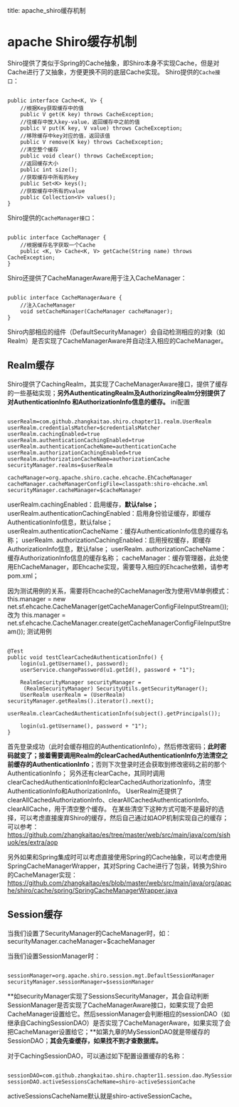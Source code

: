 title: apache_shiro缓存机制 

#  apache Shiro缓存机制 
Shiro提供了类似于Spring的Cache抽象，即Shiro本身不实现Cache，但是对Cache进行了又抽象，方便更换不同的底层Cache实现。
Shiro提供的` Cache接口 `： 
```

public interface Cache<K, V> {  
    //根据Key获取缓存中的值  
    public V get(K key) throws CacheException;  
    //往缓存中放入key-value，返回缓存中之前的值  
    public V put(K key, V value) throws CacheException;   
    //移除缓存中key对应的值，返回该值  
    public V remove(K key) throws CacheException;  
    //清空整个缓存  
    public void clear() throws CacheException;  
    //返回缓存大小  
    public int size();  
    //获取缓存中所有的key  
    public Set<K> keys();  
    //获取缓存中所有的value  
    public Collection<V> values();  
} 

``` 
  
Shiro提供的` CacheManager接口 `： 
```

public interface CacheManager {  
    //根据缓存名字获取一个Cache  
    public <K, V> Cache<K, V> getCache(String name) throws CacheException;  
} 

``` 
  
Shiro还提供了CacheManagerAware用于注入CacheManager： 
```

public interface CacheManagerAware {  
    //注入CacheManager  
    void setCacheManager(CacheManager cacheManager);  
}

```  
Shiro内部相应的组件（DefaultSecurityManager）会自动检测相应的对象（如Realm）是否实现了CacheManagerAware并自动注入相应的CacheManager。

##  Realm缓存 
Shiro提供了CachingRealm，其实现了CacheManagerAware接口，提供了缓存的一些基础实现；**另外AuthenticatingRealm及AuthorizingRealm分别提供了对AuthenticationInfo 和AuthorizationInfo信息的缓存。**
ini配置   
```

userRealm=com.github.zhangkaitao.shiro.chapter11.realm.UserRealm  
userRealm.credentialsMatcher=$credentialsMatcher  
userRealm.cachingEnabled=true  
userRealm.authenticationCachingEnabled=true  
userRealm.authenticationCacheName=authenticationCache  
userRealm.authorizationCachingEnabled=true  
userRealm.authorizationCacheName=authorizationCache  
securityManager.realms=$userRealm  
  
cacheManager=org.apache.shiro.cache.ehcache.EhCacheManager  
cacheManager.cacheManagerConfigFile=classpath:shiro-ehcache.xml  
securityManager.cacheManager=$cacheManager

```   
userRealm.cachingEnabled：启用缓存，**默认false；**
userRealm.authenticationCachingEnabled：启用身份验证缓存，即缓存AuthenticationInfo信息，默认false；
userRealm.authenticationCacheName：缓存AuthenticationInfo信息的缓存名称；
userRealm. authorizationCachingEnabled：启用授权缓存，即缓存AuthorizationInfo信息，默认false；
userRealm. authorizationCacheName：缓存AuthorizationInfo信息的缓存名称；
cacheManager：缓存管理器，此处使用EhCacheManager，即Ehcache实现，需要导入相应的Ehcache依赖，请参考pom.xml；
 
因为测试用例的关系，需要将Ehcache的CacheManager改为使用VM单例模式：
this.manager = new net.sf.ehcache.CacheManager(getCacheManagerConfigFileInputStream());
改为
this.manager = net.sf.ehcache.CacheManager.create(getCacheManagerConfigFileInputStream());
测试用例 
```

@Test  
public void testClearCachedAuthenticationInfo() {  
    login(u1.getUsername(), password);  
    userService.changePassword(u1.getId(), password + "1");  
  
    RealmSecurityManager securityManager =  
     (RealmSecurityManager) SecurityUtils.getSecurityManager();  
    UserRealm userRealm = (UserRealm) securityManager.getRealms().iterator().next();  
    userRealm.clearCachedAuthenticationInfo(subject().getPrincipals());  
  
    login(u1.getUsername(), password + "1");  
} 

```  
首先登录成功（此时会缓存相应的AuthenticationInfo），然后修改密码；**此时密码就变了；接着需要调用Realm的clearCachedAuthenticationInfo方法清空之前缓存的AuthenticationInfo**；否则下次登录时还会获取到修改密码之前的那个AuthenticationInfo；
另外还有clearCache，其同时调用clearCachedAuthenticationInfo和clearCachedAuthorizationInfo，清空AuthenticationInfo和AuthorizationInfo。
UserRealm还提供了clearAllCachedAuthorizationInfo、clearAllCachedAuthenticationInfo、clearAllCache，用于清空整个缓存。
在某些清空下这种方式可能不是最好的选择，可以考虑直接废弃Shiro的缓存，然后自己通过如AOP机制实现自己的缓存；可以参考：
https://github.com/zhangkaitao/es/tree/master/web/src/main/java/com/sishuok/es/extra/aop
 
另外如果和Spring集成时可以考虑直接使用Spring的Cache抽象，可以考虑使用SpringCacheManagerWrapper，其对Spring Cache进行了包装，转换为Shiro的CacheManager实现：
https://github.com/zhangkaitao/es/blob/master/web/src/main/java/org/apache/shiro/cache/spring/SpringCacheManagerWrapper.java 


##  Session缓存 
当我们设置了SecurityManager的CacheManager时，如：
securityManager.cacheManager=$cacheManager  

当我们设置SessionManager时：
```

sessionManager=org.apache.shiro.session.mgt.DefaultSessionManager  
securityManager.sessionManager=$sessionManager 

```  
**如securityManager实现了SessionsSecurityManager，其会自动判断SessionManager是否实现了CacheManagerAware接口，如果实现了会把CacheManager设置给它。然后sessionManager会判断相应的sessionDAO（如继承自CachingSessionDAO）是否实现了CacheManagerAware，如果实现了会把CacheManager设置给它；**如第九章的MySessionDAO就是带缓存的SessionDAO；**其会先查缓存，如果找不到才查数据库。**
 
对于CachingSessionDAO，可以通过如下配置设置缓存的名称：
```

sessionDAO=com.github.zhangkaitao.shiro.chapter11.session.dao.MySessionDAO  
sessionDAO.activeSessionsCacheName=shiro-activeSessionCache  

``` 
activeSessionsCacheName默认就是shiro-activeSessionCache。